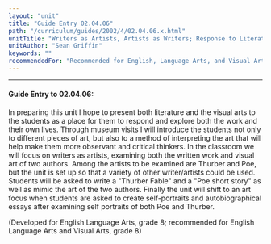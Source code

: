 ```yaml
---
layout: "unit"
title: "Guide Entry 02.04.06"
path: "/curriculum/guides/2002/4/02.04.06.x.html"
unitTitle: "Writers as Artists, Artists as Writers; Response to Literature and Visual Arts"
unitAuthor: "Sean Griffin"
keywords: ""
recommendedFor: "Recommended for English, Language Arts, and Visual Arts, grade 8."
---
```

<body>
<hr/>
<h4>
Guide Entry to 02.04.06:
</h4>
<p>
In preparing this unit I hope to present both literature and the visual arts to the students as a place for them to respond and explore both the work and their own lives. Through museum visits I will introduce the students not only to different pieces of art, but also to a method of interpreting the art that will help make them more observant and critical thinkers. In the classroom we will focus on writers as artists, examining both the written work and visual art of two authors. Among the artists to be examined are Thurber and Poe, but the unit is set up so that a variety of other writer/artists could be used. Students will be asked to write a "Thurber Fable" and a "Poe short story" as well as mimic the art of the two authors. Finally the unit will shift to an art focus when students are asked to create self-portraits and autobiographical essays after examining self portraits of both Poe and Thurber.
</p>
<p>
(Developed for English Language Arts, grade 8; recommended for English Language Arts and Visual Arts, grade 8)
</p>
</body>
